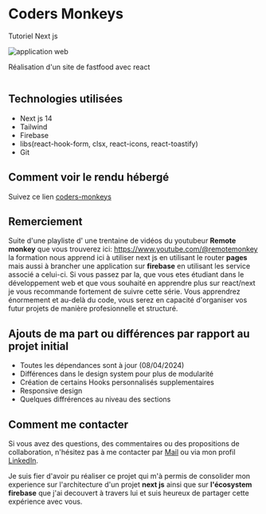 # Coders Monkeys
Tutoriel Next js 

![application web](https://img.shields.io/badge/Application%20Web-purple)

Réalisation d'un site de fastfood avec react

<div align="center">
<img src="">
</div>

## Technologies utilisées

- Next js 14
- Tailwind
- Firebase
- libs(react-hook-form, clsx, react-icons, react-toastify)
- Git

## Comment voir le rendu hébergé

Suivez ce lien [coders-monkeys](https://coders-monkeys-f3a92.web.app)

## Remerciement

Suite d'une playliste d' une trentaine de vidéos du youtubeur __Remote monkey__ que vous trouverez ici: https://www.youtube.com/@remotemonkey
la formation nous apprend ici à utiliser next js en utilisant le router __pages__ mais aussi à brancher une application sur __firebase__ en utilisant les service associé a celui-ci.
Si vous passez par la, que vous etes étudiant dans le développement web et que vous souhaité en apprendre plus sur react/next je vous recommande fortement de suivre cette série. 
Vous apprendrez énormement et au-delà du code, vous serez en capacité d'organiser vos futur projets de manière profesionnelle et structuré.

## Ajouts de ma part ou différences par rapport au projet initial

- Toutes les dépendances sont à jour (08/04/2024)
- Différences dans le design system pour plus de modularité 
- Création de certains Hooks personnalisés supplementaires
- Responsive design
- Quelques diffrérences au niveau des sections

## Comment me contacter

Si vous avez des questions, des commentaires ou des propositions de collaboration, n'hésitez pas à me contacter par [Mail](mailto:cornicjonathan@gmail.com) ou via mon profil [LinkedIn](https://www.linkedin.com/in/jonathan-cornic-024607262/).

Je suis fier d'avoir pu réaliser ce projet qui m'à permis de consolider mon experience sur l'architecture d'un projet __next js__ ainsi que sur __l'écosystem firebase__ que j'ai decouvert à travers lui et suis heureux de partager cette expérience avec vous.
